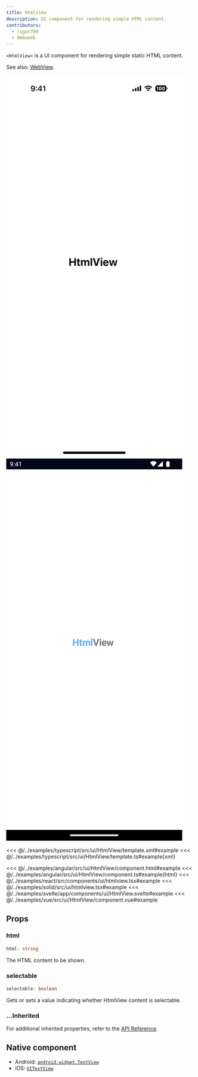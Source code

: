 ```yaml
---
title: HtmlView
description: UI component for rendering simple HTML content.
contributors:
  - rigor789
  - Ombuweb
---
```


`<HtmlView>` is a UI component for rendering simple static HTML content.

See also: [WebView](/ui/web-view).

<DeviceFrame type="ios">
<img src="../assets/images/screenshots/ios/HtmlView.png"/>
</DeviceFrame>
<DeviceFrame type="android">
<img src="../assets/images/screenshots/android/HtmlView.png"/>
</DeviceFrame>

<<< @/../examples/typescript/src/ui/HtmlView/template.xml#example
<<< @/../examples/typescript/src/ui/HtmlView/template.ts#example{xml}

<<< @/../examples/angular/src/ui/HtmlView/component.html#example
<<< @/../examples/angular/src/ui/HtmlView/component.ts#example{html}
<<< @/../examples/react/src/components/ui/htmlview.tsx#example
<<< @/../examples/solid/src/ui/htmlview.tsx#example
<<< @/../examples/svelte/app/components/ui/HtmlView.svelte#example
<<< @/../examples/vue/src/ui/HtmlView/component.vue#example


## Props

### html

```ts
html: string
```

The HTML content to be shown.

### selectable

```ts
selectable: boolean
```

Gets or sets a value indicating whether HtmlView content is selectable.

### ...Inherited

For additional inherited properties, refer to the [API Reference](/api/class/HtmlView).

## Native component

- Android: [`android.widget.TextView`](https://developer.android.com/reference/android/widget/TextView.html)
- iOS: [`UITextView`](https://developer.apple.com/documentation/uikit/uitextview)
